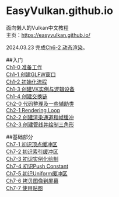 # EasyVulkan.github.io
面向懒人的Vulkan中文教程<br>
主页：https://easyvulkan.github.io/

2024.03.23 完成[Ch6-2 动态渲染](https://easyvulkan.github.io/Ch6-2%20%E5%8A%A8%E6%80%81%E6%B8%B2%E6%9F%93.html)。

##入门<br>
[Ch1-0 准备工作](https://easyvulkan.github.io/Ch1-0%20%E5%87%86%E5%A4%87%E5%B7%A5%E4%BD%9C.html)<br>
[Ch1-1 创建GLFW窗口](https://easyvulkan.github.io/Ch1-1%20%E5%88%9B%E5%BB%BAGLFW%E7%AA%97%E5%8F%A3.html)<br>
[Ch1-2 初始化流程](https://easyvulkan.github.io/Ch1-2%20%E5%88%9D%E5%A7%8B%E5%8C%96%E6%B5%81%E7%A8%8B.html)<br>
[Ch1-3 创建VK实例与逻辑设备](https://easyvulkan.github.io/Ch1-3%20%E5%88%9B%E5%BB%BAVK%E5%AE%9E%E4%BE%8B%E4%B8%8E%E9%80%BB%E8%BE%91%E8%AE%BE%E5%A4%87.html)<br>
[Ch1-4 创建交换链](https://easyvulkan.github.io/Ch1-4%20%E5%88%9B%E5%BB%BA%E4%BA%A4%E6%8D%A2%E9%93%BE.html)<br>
[Ch2-0 代码整理及一些辅助类](https://easyvulkan.github.io/Ch2-0%20%E4%BB%A3%E7%A0%81%E6%95%B4%E7%90%86%E5%8F%8A%E4%B8%80%E4%BA%9B%E8%BE%85%E5%8A%A9%E7%B1%BB.html)<br>
[Ch2-1 Rendering Loop](https://easyvulkan.github.io/Ch2-1%20Rendering%20Loop.html)<br>
[Ch2-2 创建渲染通道和帧缓冲](https://easyvulkan.github.io/Ch2-2%20%E5%88%9B%E5%BB%BA%E6%B8%B2%E6%9F%93%E9%80%9A%E9%81%93%E5%92%8C%E5%B8%A7%E7%BC%93%E5%86%B2.html)<br>
[Ch2-3 创建管线并绘制三角形](https://easyvulkan.github.io/Ch2-3%20%E5%88%9B%E5%BB%BA%E7%AE%A1%E7%BA%BF%E5%B9%B6%E7%BB%98%E5%88%B6%E4%B8%89%E8%A7%92%E5%BD%A2.html)

##基础部分<br>
[Ch7-1 初识顶点缓冲区](https://easyvulkan.github.io/Ch7-1%20%E5%88%9D%E8%AF%86%E9%A1%B6%E7%82%B9%E7%BC%93%E5%86%B2%E5%8C%BA.html)<br>
[Ch7-2 初识索引缓冲区](https://easyvulkan.github.io/Ch7-2%20%E5%88%9D%E8%AF%86%E7%B4%A2%E5%BC%95%E7%BC%93%E5%86%B2%E5%8C%BA.html)<br>
[Ch7-3 初识实例化绘制](https://easyvulkan.github.io/Ch7-3%20%E5%88%9D%E8%AF%86%E5%AE%9E%E4%BE%8B%E5%8C%96%E7%BB%98%E5%88%B6.html)<br>
[Ch7-4 初识Push Constant](https://easyvulkan.github.io/Ch7-4%20%E5%88%9D%E8%AF%86Push%20Constant.html)<br>
[Ch7-5 初识Uniform缓冲区](https://easyvulkan.github.io/Ch7-5%20%E5%88%9D%E8%AF%86Uniform%E7%BC%93%E5%86%B2%E5%8C%BA.html)<br>
[Ch7-6 拷贝图像到屏幕](https://easyvulkan.github.io/Ch7-6%20%E6%8B%B7%E8%B4%9D%E5%9B%BE%E5%83%8F%E5%88%B0%E5%B1%8F%E5%B9%95.html)<br>
[Ch7-7 使用贴图](https://easyvulkan.github.io/Ch7-7%20%E4%BD%BF%E7%94%A8%E8%B4%B4%E5%9B%BE.html)